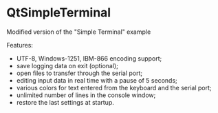 # QtSimpleTerminal
Modified version of the "Simple Terminal" example

Features:
- UTF-8, Windows-1251, IBM-866 encoding support;
- save logging data on exit (optional);
- open files to transfer through the serial port;
- editing input data in real time with a pause of 5 seconds;
- various colors for text entered from the keyboard and the serial port;
- unlimited number of lines in the console window;
- restore the last settings at startup.
